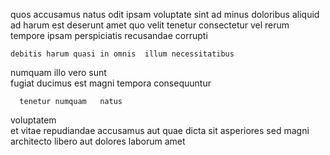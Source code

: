 <!--
title: Fundamental coherent support
author: Meaghan
date: 2014-10-30-0703
link: 2014-10-30-0703-fundamental-coherent-support
tags: [beards,graphics,HTML,HTML5]
-->

quos   accusamus
natus odit ipsam   voluptate sint
ad minus 
  doloribus aliquid ad  harum est deserunt amet
quo velit  tenetur consectetur vel rerum
tempore  ipsam perspiciatis   recusandae corrupti
 	debitis harum quasi in omnis  illum necessitatibus
 numquam illo vero sunt  
   fugiat ducimus est magni tempora consequuntur
 	  tenetur numquam   natus
 voluptatem  
et vitae repudiandae    accusamus aut quae
 dicta  sit asperiores
sed magni    architecto libero aut 
dolores laborum amet